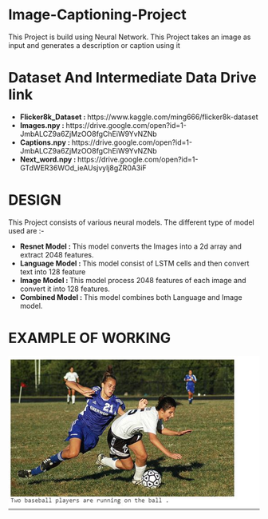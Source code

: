 <h1> <strong>Image-Captioning-Project </strong> </h1>

<p > This Project is build using Neural Network. This Project takes an image as input and generates a description or caption using it</p>

<h1> <strong> Dataset And Intermediate Data Drive link </strong> </h1>

  <ul>
  <li><strong> Flicker8k_Dataset : </strong> https://www.kaggle.com/ming666/flicker8k-dataset</li>
  <li><strong>Images.npy : </strong>https://drive.google.com/open?id=1-JmbALCZ9a6ZjMzOO8fgChEiW9YvNZNb</li>
  <li><strong>Captions.npy : </strong> https://drive.google.com/open?id=1-JmbALCZ9a6ZjMzOO8fgChEiW9YvNZNb</li>
  <li><strong>Next_word.npy : </strong>https://drive.google.com/open?id=1-GTdWER36WOd_ieAUsjvylj8gZR0A3iF</li>
  </ul>

<h1> <strong> DESIGN </strong> </h1>

<p> This Project consists of various neural models. The different type of model used are :-</p>

<ul>
  <li> <strong> Resnet Model : </strong> This model converts the Images into a 2d array and extract 2048 features.
  <li> <strong> Language Model : </strong> This model consist of LSTM cells and then convert text into 128 feature</li>
  <li> <strong> Image Model : </strong> This model process 2048 features of each image and convert it into 128 features. </li>
  <li> <strong> Combined Model : </strong> This model combines both Language and Image model.</li>
</ul>


<h1><strong> EXAMPLE OF WORKING </strong> </h1>
<img src = "result.JPG">
